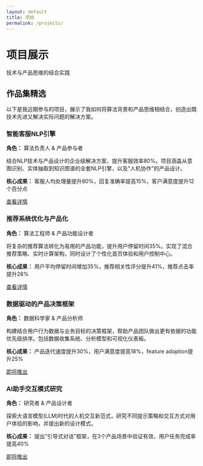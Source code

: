 ```yaml
---
layout: default
title: 项目
permalink: /projects/
---
```


<div class="banner">
  <h1>项目展示</h1>
  <p>技术与产品思维的结合实践</p>
</div>

<div class="feature-section">
  <h2>作品集精选</h2>
  <p>以下是我近期参与的项目，展示了我如何将算法背景和产品思维相结合，创造出既技术先进又解决实际问题的解决方案。</p>
</div>

<div class="card">
  <h3>智能客服NLP引擎</h3>
  <p><strong>角色：</strong> 算法负责人 & 产品参与者</p>
  <p>结合NLP技术与产品设计的企业级解决方案，提升客服效率80%。项目涵盖从意图识别、实体抽取到知识图谱的全套NLP引擎，以及"人机协作"的产品设计。</p>
  <p><strong>核心成果：</strong> 客服人均处理量提升80%，回复准确率提高15%，客户满意度提升12个百分点</p>
  <a href="/projects/project-1/" class="btn">查看详情</a>
</div>

<div class="card">
  <h3>推荐系统优化与产品化</h3>
  <p><strong>角色：</strong> 算法工程师 & 产品功能设计者</p>
  <p>将复杂的推荐算法转化为易用的产品功能，提升用户停留时间35%。实现了混合推荐策略、实时计算架构，同时设计了个性化首页体验和用户控制中心。</p>
  <p><strong>核心成果：</strong> 用户平均停留时间增加35%，推荐相关性评分提升41%，推荐点击率提升28%</p>
  <a href="/projects/project-2/" class="btn">查看详情</a>
</div>

<div class="card">
  <h3>数据驱动的产品决策框架</h3>
  <p><strong>角色：</strong> 数据科学家 & 产品分析师</p>
  <p>构建结合用户行为数据与业务目标的决策框架，帮助产品团队做出更有依据的功能优先级排序。包括数据收集系统、分析模型和可视化仪表板。</p>
  <p><strong>核心成果：</strong> 产品迭代速度提升30%，用户满意度提高18%，feature adoption提升25%</p>
  <a href="#" class="btn">即将推出</a>
</div>

<div class="card">
  <h3>AI助手交互模式研究</h3>
  <p><strong>角色：</strong> 研究者 & 产品设计者</p>
  <p>探索大语言模型(LLM)时代的人机交互新范式，研究不同提示策略和交互方式对用户体验的影响，并提出新的设计模式。</p>
  <p><strong>核心成果：</strong> 提出"引导式对话"框架，在3个产品场景中验证有效，用户任务完成率提高40%</p>
  <a href="#" class="btn">即将推出</a>
</div> 